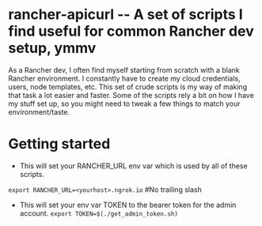# rancher-apicurl -- A set of scripts I find useful for common Rancher dev setup, ymmv
As a Rancher dev, I often find myself starting from scratch with a blank Rancher
environment. I constantly have to create my cloud credentials, users, node templates,
etc.  This set of crude scripts is my way of making that task a lot easier and faster.
Some of the scripts rely a bit on how I have my stuff set up, so you might need to
tweak a few things to match your environment/taste.


# Getting started

* This will set your RANCHER_URL env var which is used by all of these scripts.

`export RANCHER_URL=<yourhost>.ngrok.io` #No trailing slash

* This will set your env var TOKEN to the bearer token for the admin account.
`export TOKEN=$(./get_admin_token.sh)`
